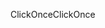 <span data-ttu-id="a857a-101">ClickOnce</span><span class="sxs-lookup"><span data-stu-id="a857a-101">ClickOnce</span></span>